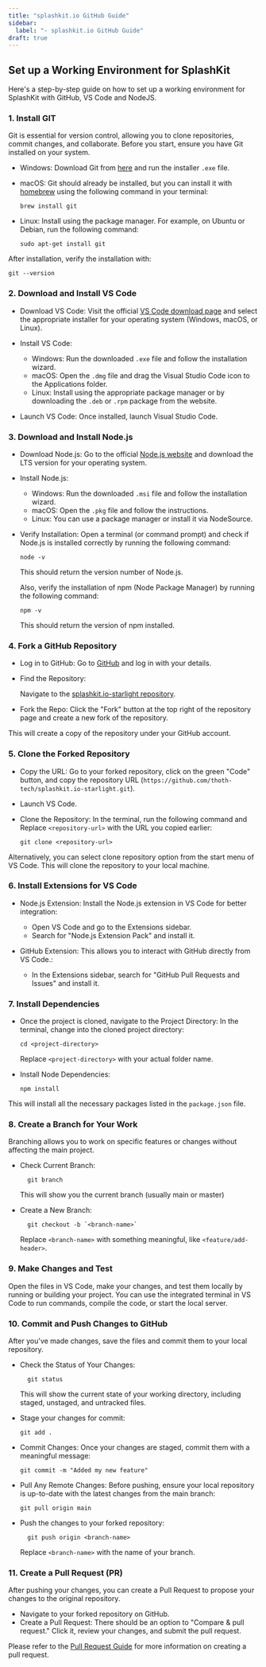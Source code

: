 ```yaml
---
title: "splashkit.io GitHub Guide"
sidebar:
  label: "- splashkit.io GitHub Guide"
draft: true
---
```


## Set up a Working Environment for SplashKit

Here's a step-by-step guide on how to set up a working environment for SplashKit with GitHub, VS
Code and NodeJS.

### 1. Install GIT

Git is essential for version control, allowing you to clone repositories, commit changes, and
collaborate. Before you start, ensure you have Git installed on your system.

- Windows: Download Git from [here](https://git-scm.com/download/win) and run the installer `.exe`
  file.
- macOS: Git should already be installed, but you can install it with [homebrew](https://brew.sh/)
  using the following command in your terminal:

  ```shell
  brew install git
  ```

- Linux: Install using the package manager. For example, on Ubuntu or Debian, run the following
  command:

  ```shell
  sudo apt-get install git
  ```

After installation, verify the installation with:

```shell
git --version
```

### 2. Download and Install VS Code

- Download VS Code: Visit the official
  [VS Code download page](https://code.visualstudio.com/download) and select the appropriate
  installer for your operating system (Windows, macOS, or Linux).

- Install VS Code:

  - Windows: Run the downloaded `.exe` file and follow the installation wizard.
  - macOS: Open the `.dmg` file and drag the Visual Studio Code icon to the Applications folder.
  - Linux: Install using the appropriate package manager or by downloading the `.deb` or `.rpm`
    package from the website.

- Launch VS Code: Once installed, launch Visual Studio Code.

### 3. Download and Install Node.js

- Download Node.js: Go to the official
  [Node.js website](https://nodejs.org/en/download/package-manager) and download the LTS version for
  your operating system.
- Install Node.js:

  - Windows: Run the downloaded `.msi` file and follow the installation wizard.
  - macOS: Open the `.pkg` file and follow the instructions.
  - Linux: You can use a package manager or install it via NodeSource.

- Verify Installation: Open a terminal (or command prompt) and check if Node.js is installed
  correctly by running the following command:

  ```shell
  node -v
  ```

  This should return the version number of Node.js.

  Also, verify the installation of npm (Node Package Manager) by running the following command:

  ```shell
  npm -v
  ```

  This should return the version of npm installed.

### 4. Fork a GitHub Repository

- Log in to GitHub: Go to [GitHub](https://github.com/) and log in with your details.

- Find the Repository:

  Navigate to the
  [splashkit.io-starlight repository](https://github.com/thoth-tech/splashkit.io-starlight).

- Fork the Repo: Click the "Fork" button at the top right of the repository page and create a new
  fork of the repository.

This will create a copy of the repository under your GitHub account.

### 5. Clone the Forked Repository

- Copy the URL: Go to your forked repository, click on the green "Code" button, and copy the
  repository URL (`https://github.com/thoth-tech/splashkit.io-starlight.git`).

- Launch VS Code.

- Clone the Repository: In the terminal, run the following command and Replace `<repository-url>`
  with the URL you copied earlier:

  ```shell
  git clone <repository-url>
  ```

Alternatively, you can select clone repository option from the start menu of VS Code. This will
clone the repository to your local machine.

### 6. Install Extensions for VS Code

- Node.js Extension: Install the Node.js extension in VS Code for better integration:

  - Open VS Code and go to the Extensions sidebar.
  - Search for "Node.js Extension Pack" and install it.

- GitHub Extension: This allows you to interact with GitHub directly from VS Code.:

  - In the Extensions sidebar, search for "GitHub Pull Requests and Issues" and install it.

### 7. Install Dependencies

- Once the project is cloned, navigate to the Project Directory: In the terminal, change into the
  cloned project directory:

  ```shell
  cd <project-directory>
  ```

  Replace `<project-directory>` with your actual folder name.

- Install Node Dependencies:

  ```shell
  npm install
  ```

This will install all the necessary packages listed in the `package.json` file.

### 8. Create a Branch for Your Work

Branching allows you to work on specific features or changes without affecting the main project.

- Check Current Branch:

  ```shell
    git branch
  ```

  This will show you the current branch (usually main or master)

- Create a New Branch:

  ```shell
    git checkout -b `<branch-name>`
  ```

  Replace `<branch-name>` with something meaningful, like `<feature/add-header>`.

### 9. Make Changes and Test

Open the files in VS Code, make your changes, and test them locally by running or building your
project. You can use the integrated terminal in VS Code to run commands, compile the code, or start
the local server.

### 10. Commit and Push Changes to GitHub

After you've made changes, save the files and commit them to your local repository.

- Check the Status of Your Changes:

  ```shell
    git status
  ```

  This will show the current state of your working directory, including staged, unstaged, and
  untracked files.

- Stage your changes for commit:

  ```shell
  git add .
  ```

- Commit Changes: Once your changes are staged, commit them with a meaningful message:

  ```shell
  git commit -m "Added my new feature"
  ```

- Pull Any Remote Changes: Before pushing, ensure your local repository is up-to-date with the
  latest changes from the main branch:

  ```shell
  git pull origin main
  ```

- Push the changes to your forked repository:

  ```shell
    git push origin <branch-name>
  ```

  Replace `<branch-name>` with the name of your branch.

### 11. Create a Pull Request (PR)

After pushing your changes, you can create a Pull Request to propose your changes to the original
repository.

- Navigate to your forked repository on GitHub.
- Create a Pull Request: There should be an option to "Compare & pull request." Click it, review
  your changes, and submit the pull request.

Please refer to the
[Pull Request Guide](/products/splashkit/04-pull-request/) for more
information on creating a pull request.

